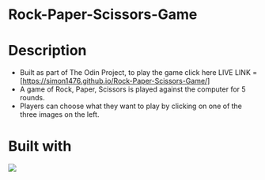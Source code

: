 # Rock-Paper-Scissors-Game

# Description
* Built as part of The Odin Project, to play the game click here LIVE LINK = [https://simon1476.github.io/Rock-Paper-Scissors-Game/]
* A game of Rock, Paper, Scissors is played against the computer for 5 rounds.
* Players can choose what they want to play by clicking on one of the three images on the left.

# Built with
<img src="https://img.shields.io/badge/HTML5-E34F26?style=for-the-badge&logo=Html5LogoColor&logoColor=white">

